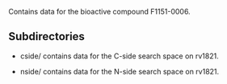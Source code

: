 Contains data for the bioactive compound F1151-0006.

## Subdirectories

- cside/ contains data for the C-side search space on rv1821.

- nside/ contains data for the N-side search space on rv1821.

